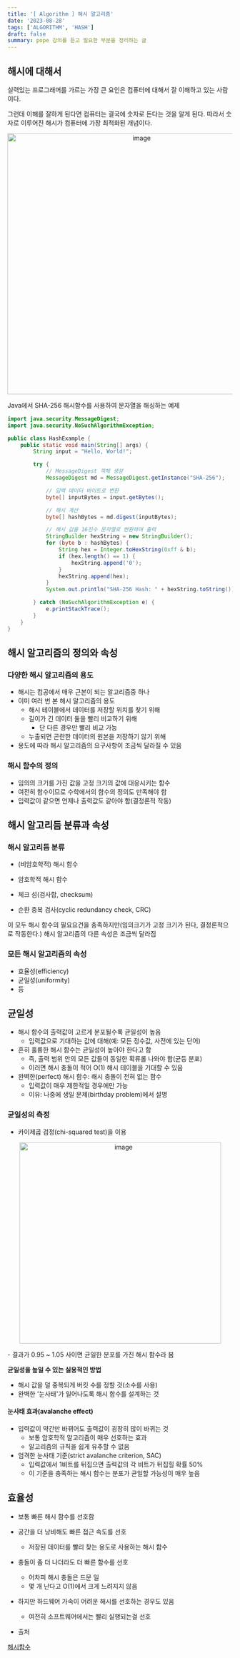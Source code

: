 ```yaml
---
title: '[ Algorithm ] 해시 알고리즘'
date: '2023-08-28'
tags: ['ALGORITHM', 'HASH']
draft: false
summary: pope 강의를 듣고 필요한 부분을 정리하는 글
---
```


## 해시에 대해서

실력있는 프로그래머를 가르는 가장 큰 요인은 컴퓨터에 대해서 잘 이해하고 있는 사람이다.

그런데 이해를 잘하게 된다면 컴퓨터는 결국에 숫자로 돈다는 것을 알게 된다. 따라서 숫자로 이루어진 해시가 컴퓨터에 가장 최적화된 개념이다.

<p align="center">
  <img width="585" alt="image" src="https://github.com/speculatingwook/blog-full-of-desire/assets/105579811/8d2cb2a0-1660-4ffb-a7ff-81c959df121b"/>
</p>

Java에서 SHA-256 해시함수를 사용하여 문자열을 해싱하는 예제

```java
import java.security.MessageDigest;
import java.security.NoSuchAlgorithmException;

public class HashExample {
    public static void main(String[] args) {
        String input = "Hello, World!";

        try {
            // MessageDigest 객체 생성
            MessageDigest md = MessageDigest.getInstance("SHA-256");

            // 입력 데이터 바이트로 변환
            byte[] inputBytes = input.getBytes();

            // 해시 계산
            byte[] hashBytes = md.digest(inputBytes);

            // 해시 값을 16진수 문자열로 변환하여 출력
            StringBuilder hexString = new StringBuilder();
            for (byte b : hashBytes) {
                String hex = Integer.toHexString(0xff & b);
                if (hex.length() == 1) {
                    hexString.append('0');
                }
                hexString.append(hex);
            }
            System.out.println("SHA-256 Hash: " + hexString.toString());

        } catch (NoSuchAlgorithmException e) {
            e.printStackTrace();
        }
    }
}

```

## 해시 알고리즘의 정의와 속성

### 다양한 해시 알고리즘의 용도

- 해시는 컴공에서 매우 근본이 되는 알고리즘중 하나
- 이미 여러 번 본 해시 알고리즘의 용도
  - 해시 테이블에서 데이터를 저장할 위치를 찾기 위해
  - 길이가 긴 데이터 둘을 빨리 비교하기 위해
    - 단 다른 경우만 빨리 비교 가능
  - 누출되면 곤란한 데이터의 원본을 저장하기 않기 위해
- 용도에 따라 해시 알고리즘의 요구사항이 조금씩 달라질 수 있음

### 해시 함수의 정의

- 임의의 크기를 가진 값을 고정 크기의 값에 대응시키는 함수
- 여전히 함수이므로 수학에서의 함수의 정의도 만족해야 함
- 입력값이 같으면 언제나 출력값도 같아야 함(결정론적 작동)

## 해시 알고리듬 분류과 속성

### 해시 알고리듬 분류

- (비암호학적) 해시 함수
- 암호학적 해시 함수

- 체크 섬(검사합, checksum)
- 순환 중복 검사(cyclic redundancy check, CRC)

이 모두 해시 함수의 필요요건을 충족하지만(임의크기가 고정 크기가 된다, 결정론적으로 작동한다.) 해시 알고리즘의 다른 속성은 조금씩 달라짐

### 모든 해시 알고리즘의 속성

- 효율성(efficiency)
- 균일성(uniformity)
- 등

## 균일성

- 해시 함수의 출력값이 고르게 분포될수록 균일성이 높음
  - 입력값으로 기대하는 값에 대해(예: 모든 정수값, 사전에 있는 단어)
- 흔히 훌륭한 해시 함수는 균일성이 높아야 한다고 함
  - 즉, 출력 범위 안의 모든 값들이 동일한 확류롤 나와야 함(균등 분포)
  - 이러면 해시 충돌이 적어 O(1) 해시 테이블을 기대할 수 있음
- 완벽한(perfect) 해시 함수: 해시 충돌이 전혀 없는 함수
  - 입력값이 매우 제한적일 경우에만 가능
  - 이유: 나중에 생일 문제(birthday problem)에서 설명

### 균일성의 측정

- 카이제곱 검정(chi-squared test)을 이용

<p align="center">
  <img width="451" alt="image" src="https://github.com/speculatingwook/blog-full-of-desire/assets/105579811/98fa8609-9f29-40dd-8c54-910ebcc9c7d5"/>
</p>
- 결과가 0.95 ~ 1.05 사이면 균일한 분포를 가진 해시 함수라 봄

**균일성을 높일 수 있는 실용적인 방법**

- 해시 값을 덜 중복되게 버킷 수를 정할 것(소수를 사용)
- 완벽한 '눈사태'가 일어나도록 해시 함수를 설계하는 것

#### 눈사태 효과(avalanche effect)

- 입력값이 약간만 바뀌어도 출력값이 굉장히 많이 바뀌는 것
  - 보통 암호학적 알고리즘이 매우 선호하는 효과
  - 알고리즘의 규칙을 쉽게 유추할 수 없음
- 엄격한 눈사태 기준(strict avalanche criterion, SAC)
  - 입력값에서 1비트를 뒤집으면 출력값의 각 비트가 뒤집힐 확률 50%
  - 이 기준을 충족하는 해시 함수는 분포가 균일할 가능성이 매우 높음

## 효율성

- 보통 빠른 해시 함수를 선호함
- 공간을 더 낭비해도 빠른 접근 속도를 선호
  - 저장된 데이터를 빨리 찾는 용도로 사용하는 해시 함수
- 충돌이 좀 더 나더라도 더 빠른 함수를 선호
  - 어차피 해시 충돌은 드문 일
  - 몇 개 난다고 O(1)에서 크게 느려지지 않음
- 하지만 하드웨어 가속이 어려운 해시를 선호하는 경우도 있음

  - 여전히 소프트웨어에서는 빨리 실행되는걸 선호

- 출처

[해시함수](http://cris.joongbu.ac.kr/course/2019-1/wp/crypto/hash.html)
